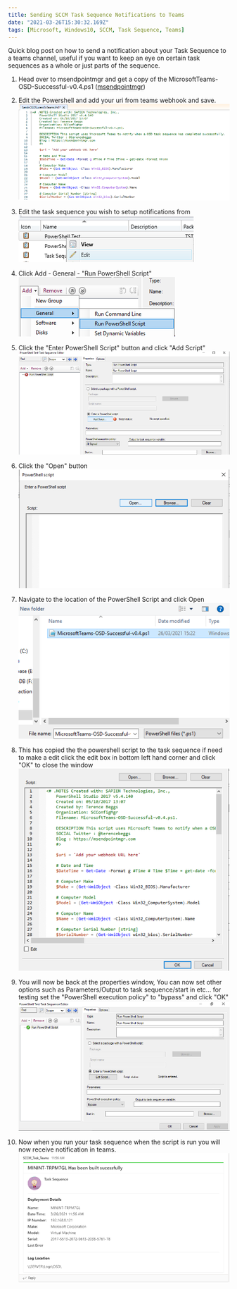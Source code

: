 ```yaml
---
title: Sending SCCM Task Sequence Notifications to Teams
date: "2021-03-26T15:30:32.169Z"
tags: [Microsoft, Windows10, SCCM, Task Sequence, Teams]
---
```


Quick blog post on how to send a notification about your Task Sequence to a teams channel, useful if you want to keep an eye on certain task sequences as a whole or just parts of the sequence.

1. Head over to msendpointmgr and get a copy of the MicrosoftTeams-OSD-Successful-v0.4.ps1 
([msendpointmgr](https://msendpointmgr.com/2017/10/06/configmgr-osd-notification-service-teams/))

2. Edit the Powershell and add your uri from teams webhook and save.
   ![Incoming Connector](./powershellUri.png)

3. Edit the task sequence you wish to setup notifications from
    ![Incoming Connector](./EditTaskSeq.png)

4. Click Add - General - "Run PowerShell Script"
    ![Incoming Connector](./EditTaskSeq2.png)

5. Click the "Enter PowerShell Script" button and click "Add Script"
    ![Incoming Connector](./PowershellBox1.png)

6. Click the "Open" button 
    ![Incoming Connector](./PowerShellBox2.png)

7. Navigate to the location of the PowerShell Script and click Open
    ![Incoming Connector](./PowerShellBox3.png)

8. This has copied the the powershell script to the task sequence if need to make a edit click the edit box in bottom left hand corner and click "OK" to close the window
    ![Incoming Connector](./PowerShellBox4.png)

9. You will now be back at the properties window, You can now set other options such as Parameters/Output to task sequence/start in etc... for testing set the "PowerShell execution policy" to "bypass" and click "OK"
    ![Incoming Connector](./powershellbox5.png)

10. Now when you run your task sequence when the script is run you will now receive notification in teams.
    ![Task Sequence Notificaiton](./SuccessTaskNotificaiton.png)





